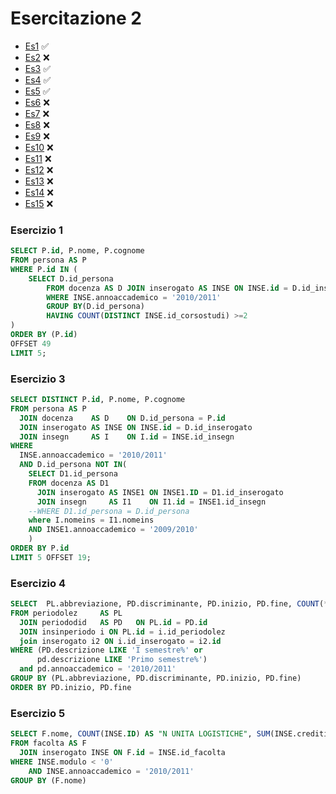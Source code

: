 # Esercitazione 2

- [Es1](#esercizio-1) :white_check_mark:
- [Es2](#esercizio-2) :x:
- [Es3](#esercizio-3) :white_check_mark:
- [Es4](#esercizio-4) :white_check_mark:
- [Es5](#esercizio-5) :white_check_mark:
- [Es6](#esercizio-6) :x:
- [Es7](#esercizio-7) :x:
- [Es8](#esercizio-8) :x:
- [Es9](#esercizio-9) :x:
- [Es10](#esercizio-10) :x:
- [Es11](#esercizio-11) :x:
- [Es12](#esercizio-12) :x:
- [Es13](#esercizio-13) :x:
- [Es14](#esercizio-14) :x:
- [Es15](#esercizio-15) :x:

### Esercizio 1

```sql
SELECT P.id, P.nome, P.cognome
FROM persona AS P
WHERE P.id IN (
    SELECT D.id_persona
        FROM docenza AS D JOIN inserogato AS INSE ON INSE.id = D.id_inserogato
        WHERE INSE.annoaccademico = '2010/2011'
        GROUP BY(D.id_persona)
        HAVING COUNT(DISTINCT INSE.id_corsostudi) >=2
)
ORDER BY (P.id)
OFFSET 49
LIMIT 5;
```

### Esercizio 3
```sql
SELECT DISTINCT P.id, P.nome, P.cognome
FROM persona AS P
  JOIN docenza    AS D    ON D.id_persona = P.id
  JOIN inserogato AS INSE ON INSE.id = D.id_inserogato
  JOIN insegn     AS I    ON I.id = INSE.id_insegn
WHERE
  INSE.annoaccademico = '2010/2011'
  AND D.id_persona NOT IN(
    SELECT D1.id_persona
    FROM docenza AS D1
      JOIN inserogato AS INSE1 ON INSE1.ID = D1.id_inserogato
      JOIN insegn     AS I1    ON I1.id = INSE1.id_insegn
    --WHERE D1.id_persona = D.id_persona
    where I.nomeins = I1.nomeins
    AND INSE1.annoaccademico = '2009/2010'
    )
ORDER BY P.id
LIMIT 5 OFFSET 19;
```

### Esercizio 4

```sql
SELECT  PL.abbreviazione, PD.discriminante, PD.inizio, PD.fine, COUNT(*)
FROM periodolez     AS PL
  JOIN periododid   AS PD   ON PL.id = PD.id
  JOIN insinperiodo i ON PL.id = i.id_periodolez
  join inserogato i2 ON i.id_inserogato = i2.id
WHERE (PD.descrizione LIKE 'I semestre%' or
      pd.descrizione LIKE 'Primo semestre%')
  and pd.annoaccademico = '2010/2011'
GROUP BY (PL.abbreviazione, PD.discriminante, PD.inizio, PD.fine)
ORDER BY PD.inizio, PD.fine
```

### Esercizio 5

```sql
SELECT F.nome, COUNT(INSE.ID) AS "N UNITA LOGISTICHE", SUM(INSE.crediti) AS "N CREDITI EROGATI"
FROM facolta AS F
  JOIN inserogato INSE ON F.id = INSE.id_facolta
WHERE INSE.modulo < '0'
    AND INSE.annoaccademico = '2010/2011'
GROUP BY (F.nome)
```